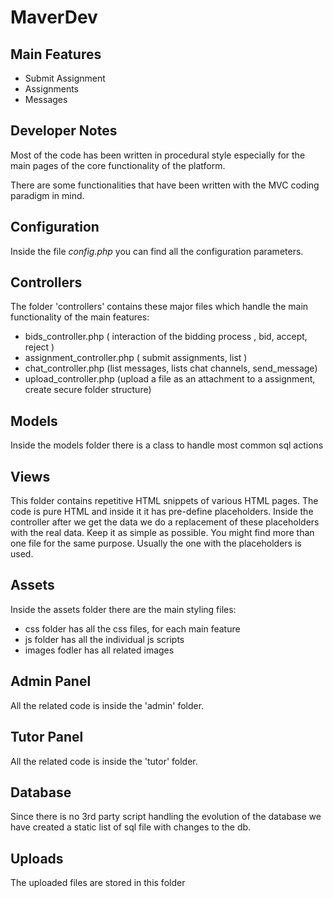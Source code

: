 # MaverDev

## Main Features

- Submit Assignment
- Assignments
- Messages

## Developer Notes

Most of the code has been written in procedural style especially for the main pages of the core functionality of the platform.

There are some functionalities that have been written with the MVC coding paradigm in mind.

## Configuration

Inside the file _config.php_ you can find all the configuration parameters.

## Controllers
The folder 'controllers' contains these major files which handle the main functionality of the main features:

- bids_controller.php ( interaction of the bidding process , bid, accept, reject )
- assignment_controller.php ( submit assignments, list )
- chat_controller.php (list messages, lists chat channels, send_message)
- upload_controller.php (upload a file as an attachment to a assignment, create secure folder structure)

## Models

Inside the models folder there is a class to handle most common sql actions

## Views

This folder contains repetitive HTML snippets of various HTML pages. The code is pure HTML and inside it it has pre-define placeholders. Inside the controller after we get the data we do a replacement of these placeholders with the real data.
Keep it as simple as possible.
You might find more than one file for the same purpose. Usually the one with the placeholders is used.

## Assets

Inside the assets folder there are the main styling files:

- css folder has all the css files, for each main feature
- js folder has all the individual js scripts
- images fodler has all related images

## Admin Panel

All the related code is inside the 'admin' folder.

## Tutor Panel

All the related code is inside the 'tutor' folder.

## Database

Since there is no 3rd party script handling the evolution of the database we have created a static list of sql file with changes to the db.

## Uploads

The uploaded files are stored in this folder

